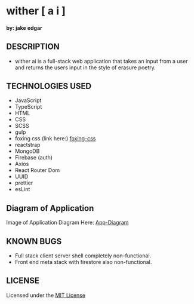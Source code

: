 # wither [ a i ]

#### by: jake edgar

## DESCRIPTION

- wither ai is a full-stack web application that takes an input from a user and returns the users input in the style of erasure poetry.

## TECHNOLOGIES USED

- JavaScript
- TypeScript
- HTML
- CSS
- SCSS
- gulp
- foxing css (link here:) [foxing-css](public/foxingcss/index.html)
- reactstrap
- MongoDB
- Firebase (auth)
- Axios
- React Router Dom
- UUID
- prettier
- esLint

## Diagram of Application

Image of Application Diagram Here: [App-Diagram](public/poem-app-diagram.png)

## KNOWN BUGS

- Full stack client server shell completely non-functional.
- Front end meta stack with firestore also non-functional.

## LICENSE

Licensed under the [MIT License](LICENSE)
